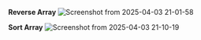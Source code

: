 **Reverse Array**
![Screenshot from 2025-04-03 21-01-58](https://github.com/user-attachments/assets/6b6aebd7-4057-451f-bc50-f2c8eee273b8)

**Sort Array**
![Screenshot from 2025-04-03 21-10-19](https://github.com/user-attachments/assets/7b6b3a14-8392-47f0-9527-cd6cc8dad0ae)





